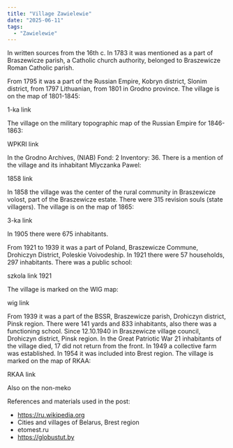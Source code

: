 ```yaml
---
title: "Village Zawielewie"
date: "2025-06-11"
tags: 
  - "Zawielewie"
---
```


In written sources from the 16th c. In 1783 it was mentioned as a part of Braszewicze parish, a Catholic church authority, belonged to Braszewicze Roman Catholic parish.

From 1795 it was a part of the Russian Empire, Kobryn district, Slonim district, from 1797 Lithuanian, from 1801 in Grodno province. The village is on the map of 1801-1845:

1-ka link

The village on the military topographic map of the Russian Empire for 1846-1863:

WPKRI link

In the Grodno Archives, (NIAB) Fond: 2 Inventory: 36. There is a mention of the village and its inhabitant Mlyczanka Pawel:

1858 link

In 1858 the village was the center of the rural community in Braszewicze volost, part of the Braszewicze estate. There were 315 revision souls (state villagers). The village is on the map of 1865:

3-ka link

In 1905 there were 675 inhabitants.

From 1921 to 1939 it was a part of Poland, Braszewicze Commune, Drohiczyn District, Poleskie Voivodeship. In 1921 there were 57 households, 297 inhabitants. There was a public school:

szkola link 1921

The village is marked on the WIG map:

wig link

From 1939 it was a part of the BSSR, Braszewicze parish, Drohiczyn district, Pinsk region. There were 141 yards and 833 inhabitants, also there was a functioning school. Since 12.10.1940 in Braszewicze village council, Drohiczyn district, Pinsk region. In the Great Patriotic War 21 inhabitants of the village died, 17 did not return from the front. In 1949 a collective farm was established. In 1954 it was included into Brest region. The village is marked on the map of RKAA:

RKAA link

Also on the non-meko

References and materials used in the post:
- https://ru.wikipedia.org
- Cities and villages of Belarus, Brest region
- etomest.ru
- https://globustut.by
